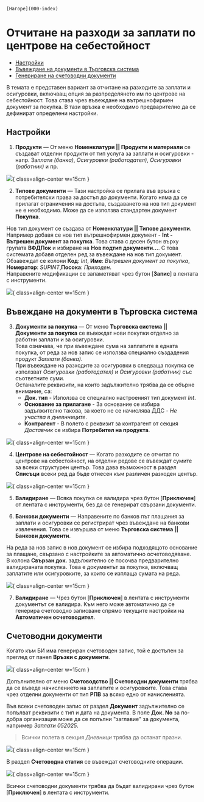 ```{only} html
[Нагоре](000-index)
```
 
# Отчитане на разходи за заплати по центрове на себестойност 

- [Настройки](https://docs.unicontsoft.com/guide/erp/005-how-to/013-cost-center-payroll-expenses.html#id2)  
- [Въвеждане на документи в Търговска система](https://docs.unicontsoft.com/guide/erp/005-how-to/013-cost-center-payroll-expenses.html#id3)  
- [Генериране на счетоводни документи](https://docs.unicontsoft.com/guide/erp/005-how-to/013-cost-center-payroll-expenses.html#id4)  

В темата е представен вариант за отчитане на разходите за заплати и осигуровки, включващ опция за разпределянето им по центрове на себестойност. Това става чрез въвеждане на вътрешнофирмен документ за покупка. В тази връзка е необходимо предварително да се дефинират определени настройки.  

## **Настройки**

1) **Продукти**  —  От меню **Номенклатури || Продукти и материали** се създават отделни продукти от тип услуга за заплати и осигуровки - напр. За*плати (банка)*, *Осигуровки (работодател)*, *Осигуровки (работник)* и пр.  

![](913-cost-center-payroll-expenses1.png){ class=align-center w=15cm }

2) **Типове документи**  —  Тази настройка се прилага във връзка с потребителски права за достъп до документи. Когато няма да се прилагат ограничения на достъпа, създаването на нов тип документ не е необходимо. Може да се използва стандартен документ **Покупка**.  

Нов тип документ се създава от **Номенклатури || Типове документи**. Например добавя се нов тип вътрешнофирмен документ - **Int - Вътрешен документ за покупка**. Това става с десен бутон върху групата **ВФДПок** и избиране на **Нов подтип документи...**. С това системата добавя отделен ред за въвеждане на нов тип документ. Обзавеждат се колони **Код**: *Int*, **Име**: *Вътрешен документ за покупка*, **Номератор**: *SUPINT*,**Посока**: *Приходен*.  
Направените модификации се запаметяват чрез бутон [**Запис**] в лентата с инструменти.  

![](913-cost-center-payroll-expenses2.png){ class=align-center w=15cm }

## **Въвеждане на документи в Търговска система**

3) **Документи за покупка**  —  От меню **Търговска система || Документи за покупка** се въвеждат нови покупки отделно за работни заплати и за осигуровки.  
Това означава, че при въвеждане сума на заплатите в едната покупка, от реда за нов запис се използва специално създадения продукт *Заплати (банка)*.  
При въвеждане на разходите за осигуровки в следваща покупка се използват *Осигуровки (работодател)* и *Осигуровки (работник)* със съответните суми.   
Останалите реквизити, на които задължително трябва да се обърне внимание, са:   
    - **Док. тип** - Използва се специално настроеният тип документ *Int*.    
    - **Основание за прилагане** - За основание се избира задължително такова, за което не се начислява ДДС - *Не участва в дневнниците*.  
    - **Контрагент** - В полето с реквизит за контрагент от секция *Доставчик* се избира **Потребител на продукта**.   

![](913-cost-center-payroll-expenses3.png){ class=align-center w=15cm }

4) **Центрове на себестойност**  —  Когато разходите се отчитат по центрове на себестойност, на отделни редове се въвеждат сумите за всеки структурен център. Това дава възможност в раздел **Списъци** всеки ред да бъде отнесен към различен разходен център.  

![](913-cost-center-payroll-expenses4.png){ class=align-center w=15cm }

5) **Валидиране** —  Всяка покупка се валидира чрез бутон [**Приключен**] от лентата с инструменти, без да се генерират свързани документи.  

6) **Банкови документи**  —  Направените по банков път плащания за заплати и осигуровки се регистрират чрез въвеждане на банкови извлечения. Това се извършва от меню **Търговска система || Банкови документи**.  

На реда за нов запис в нов документ се избира подходящото основание за плащане, свързано с настройките за автоматично осчетоводяване.  
В колона **Свързан док.** задължително се посочва предварително валидираната покупка. Това е документът за покупка, включващ заплатите или осигуровките, за които се изплаща сумата на реда.  

![](913-cost-center-payroll-expenses5.png){ class=align-center w=15cm }

7) **Валидиране** — Чрез бутон [**Приключен**] в лентата с инструменти документът се валидира. Към него може автоматично да се генерира счетоводно записване спрямо текущите настройки на **Автоматичен осчетоводител**.  

## **Счетоводни документи**

Когато към БИ има генериран счетоводен запис, той е достъпен за преглед от панел **Връзки с документи**.   

![](913-cost-center-payroll-expenses6.png){ class=align-center w=15cm }

Допълнително от меню **Счетоводство || Счетоводни документи** трябва да се въведе начислението на заплатите и осигуровките. Това става чрез отделни документи от тип **РПВ** за всяко едно от начисленията.  

Във всеки счетоводен запис от раздел **Документ** задължително се попълват реквизити с тип и дата на документа. В поле **Док. No** за по-добра организация може да се попълни  "заглавие" за документа, например *Заплати 052025*.  

> Всички полета в секция *Дневници* трябва да останат празни.  

![](913-cost-center-payroll-expenses7.png){ class=align-center w=15cm }

В раздел **Счетоводна статия** се въвеждат счетоводните операции. 

![](913-cost-center-payroll-expenses8.png){ class=align-center w=15cm }

Всички счетоводни документи трябва да бъдат валидирани чрез бутон [**Приключен**] в лентата с инструменти.  
